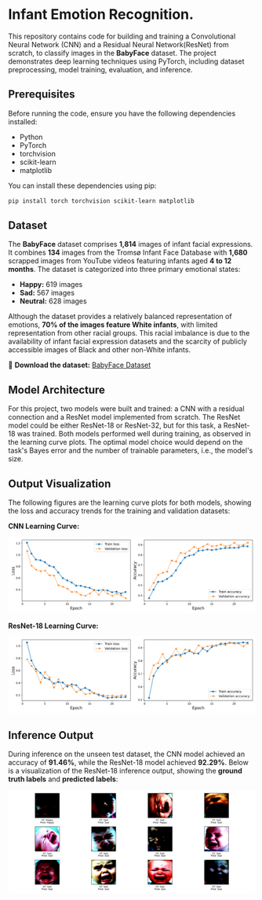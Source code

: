 
# Infant Emotion Recognition.

This repository contains code for building and training a Convolutional Neural Network (CNN) and a Residual Neural Network(ResNet) from scratch, to classify images in the **BabyFace** dataset. The project demonstrates deep learning techniques using PyTorch, including dataset preprocessing, model training, evaluation, and inference.

## Prerequisites

Before running the code, ensure you have the following dependencies installed:

- Python  
- PyTorch  
- torchvision  
- scikit-learn  
- matplotlib  

You can install these dependencies using pip:

```bash
pip install torch torchvision scikit-learn matplotlib
```

## Dataset

The **BabyFace** dataset comprises **1,814** images of infant facial expressions. It combines **134** images from the Tromsø Infant Face Database with **1,680**  scrapped images from YouTube videos featuring infants aged **4 to 12 months**. The dataset is categorized into three primary emotional states:

- **Happy:** 619 images  
- **Sad:** 567 images  
- **Neutral:** 628 images  

Although the dataset provides a relatively balanced representation of emotions, **70% of the images feature White infants**, with limited representation from other racial groups. This racial imbalance is due to the availability of infant facial expression datasets and the scarcity of publicly accessible images of Black and other non-White infants.

🔗 **Download the dataset:** [BabyFace Dataset](https://drive.google.com/drive/folders/1hOa0vpw69RvMer_AtGLDZtspyfLAhYiS)



## Model Architecture

For this project, two models were built and trained: a CNN with a residual connection and a ResNet model implemented from scratch. The ResNet model could be either ResNet-18 or ResNet-32, but for this task, a ResNet-18 was trained. Both models performed well during training, as observed in the learning curve plots. The optimal model choice would depend on the task's Bayes error and the number of trainable parameters, i.e., the model's size.

## Output Visualization

The following figures are the learning curve plots for both models, showing the loss and accuracy trends for the training and validation datasets:

**CNN Learning Curve:**

![CNN Learning Curve](Output/cnn_curve_plot.png)

**ResNet-18 Learning Curve:**

![ResNet-18 Learning Curve](Output/resnet_curve_plot.png)

## Inference Output

During inference on the unseen test dataset, the CNN model achieved an accuracy of **91.46%**, while the ResNet-18 model achieved **92.29%**. Below is a visualization of the ResNet-18 inference output, showing the **ground truth labels** and **predicted labels**:

![ResNet-18 Inference Output](Output/inference_output.png)

